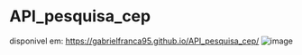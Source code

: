 # API_pesquisa_cep
disponivel em: https://gabrielfranca95.github.io/API_pesquisa_cep/
![image](https://user-images.githubusercontent.com/57453192/159144384-5ec734ae-a66a-42b4-9d0e-91ba917a05bd.png)
